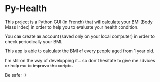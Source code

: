 # Py-Health

This project is a Python GUI (in French) that will calculate your BMI (Body Mass Index) in order to help you to evaluate your health condition.

You can create an account (saved only on your local computer) in order to check periodically your BMI.

This app is able to calculate the BMI of every people aged from 1 year old.

I'm still on the way of developping it... so don't hesitate to give me advices or help me to improve the scripts.

Be safe :-)